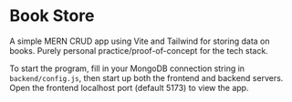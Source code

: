 # Book Store

A simple MERN CRUD app using Vite and Tailwind for storing data on books. Purely personal practice/proof-of-concept for the tech stack.

To start the program, fill in your MongoDB connection string in `backend/config.js`, then start up both the frontend and backend servers. Open the frontend localhost port (default 5173) to view the app.
